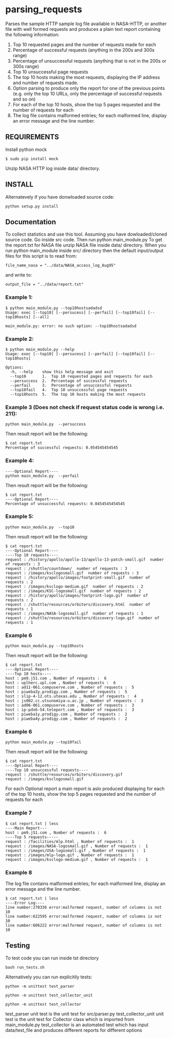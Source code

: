 # parsing_requests

Parses the sample HTTP sample log file available in NASA-HTTP, or another file with well formed requests and produces a plain text report containing the following information:

1.	Top 10 requested pages and the number of requests made for each
2.	Percentage of successful requests (anything in the 200s and 300s range)
3.	Percentage of unsuccessful requests (anything that is not in the 200s or 300s range)
4.	Top 10 unsuccessful page requests
5.	The top 10 hosts making the most requests, displaying the IP address and number of requests made.
6.	Option parsing to produce only the report for one of the previous points (e.g. only the top 10 URLs, only the percentage of successful requests and so on)
7.	For each of the top 10 hosts, show the top 5 pages requested and the number of requests for each
8.	The log file contains malformed entries; for each malformed line, display an error message and the line number.


## REQUIREMENTS
Install python mock
```
$ sudo pip install mock
```
Unzip NASA HTTP log inside data/ directory.

## INSTALL
Alternatevely if you have donwloaded source code:
```
python setup.py install
```

## Documentation
To collect statistics and use this tool. Assuming you have dowloaded/cloned source code.
Go inside src code. Then run python main_module.py
To get the report.txt for NASA file unzip NASA file inside data/ directory.
When you run python main_module inside src/ directory then the default input/output files for this script 
is to read from:
```
file_name_nasa = "../data/NASA_access_log_Aug95"
```
and write to:
```
output_file = "../data/report.txt"
```

### Example 1:
```
$ python main_module.py --top10hostsadadsd
Usage: exec [--top10] [--persucess] [--perfail] [--top10fail] [--top10hosts] [--all]

main_module.py: error: no such option: --top10hostsadadsd
```
### Example 2:
```
$ python main_module.py --help
Usage: exec [--top10] [--persucess] [--perfail] [--top10fail] [--top10hosts]

Options:
  -h, --help    show this help message and exit
  --top10       1.  Top 10 requested pages and requests for each
  --persuccess  2.  Percentage of successful requests
  --perfail     3.  Percentage of unsuccessful requests
  --top10fail   4.  Top 10 unsuccessful page requests
  --top10hosts  5.  The top 10 hosts making the most requests
```
### Example 3 (Does not check if request status code is wrong i.e. 211):
```
python main_module.py  --persuccess
```
Then result report will be the following:
```
$ cat report.txt 
Percentage of successful requests: 0.954545454545
```
### Example 4:
```
----Optional Report----
python main_module.py  --perfail
```
Then result report will be the following:
```
$ cat report.txt 
----Optional Report----
Percentage of unsuccessful requests: 0.0454545454545
```
### Example 5:
```
python main_module.py  --top10
```
Then result report will be the following:
```
$ cat report.txt 
----Optional Report----
----Top 10 requests----
request : /history/apollo/apollo-13/apollo-13-patch-small.gif  number of requests : 3
request : /shuttle/countdown/  number of requests : 3
request : /images/ksclogosmall.gif  number of requests : 3
request : /history/apollo/images/footprint-small.gif  number of requests : 2
request : /images/ksclogo-medium.gif  number of requests : 2
request : /images/KSC-logosmall.gif  number of requests : 2
request : /history/apollo/images/footprint-logo.gif  number of requests : 2
request : /shuttle/resources/orbiters/discovery.html  number of requests : 1
request : /images/NASA-logosmall.gif  number of requests : 1
request : /shuttle/resources/orbiters/discovery-logo.gif  number of requests : 1
```
### Example 6
```
python main_module.py --top10hosts
```
Then result report will be the following:
```
$ cat report.txt 
----Optional Report----
----Top 10 hosts----
host : pm9.j51.com , Number of requests :  6
host : uplherc.upl.com , Number of requests :  6
host : ad11-061.compuserve.com , Number of requests :  5
host : piweba3y.prodigy.com , Number of requests :  5
host : slip-4-12.ots.utexas.edu , Number of requests :  4
host : js002.cc.utsunomiya-u.ac.jp , Number of requests :  3
host : ad06-061.compuserve.com , Number of requests :  3
host : ip-pdx6-54.teleport.com , Number of requests :  3
host : piweba1y.prodigy.com , Number of requests :  2
host : piweba4y.prodigy.com , Number of requests :  2
```
### Example 6
```
python main_module.py --top10fail
```
Then result report will be the following:
```
$ cat report.txt
----Optional Report----
----Top 10 unsuccessful requests----
request : /shuttle/resources/orbiters/discovery.gif 
request : /images/ksclogosmall.gif 
```

For each Optional report a main report is aslo produced displaying for each of the top 10 hosts, show the top 5 pages requested and the number of requests for each

### Example 7
```
$ cat report.txt | less
----Main Report---
host : pm9.j51.com , Number of requests :  6
----Top 5 requests-----
request : /facilities/mlp.html , Number of requests :  1
request : /images/NASA-logosmall.gif , Number of requests :  1
request : /images/USA-logosmall.gif , Number of requests :  1
request : /images/mlp-logo.gif , Number of requests :  1
request : /images/ksclogo-medium.gif , Number of requests :  1
```

### Example 8 
The log file contains malformed entries; for each malformed line, display an error message and the line number.
```
$ cat report.txt | less
----Error Log----
line number:270336 error:malformed request, number of columns is not 10
line number:622595 error:malformed request, number of columns is not 10
line number:606222 error:malformed request, number of columns is not 10
```

## Testing

To test  code you can run inside tst directory
```
bash run_tests.sh
```

Alternatively you can run explicitily tests:
```
python -m unittest test_parser
```
```
python -m unittest test_collector_unit
```
```
python -m unittest test_collector
```

test_parser unit test is the unit test for src/parser.py
test_collector_unit  unit test is the unit test for Collector class which is imported from main_module.py
test_collector is an automated test which has input data/test_file and produces different reports for different options
